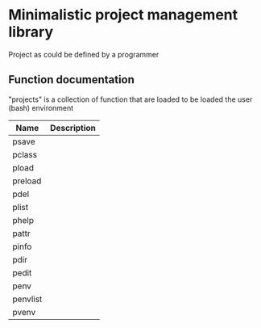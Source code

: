# Minimalistic project management library

Project as could be defined by a programmer

## Function documentation

"projects" is a collection of function that are loaded to be loaded the user (bash) environment

| Name       | Description               |
| ---------- | ------------------------- |
| psave      |                           |
| pclass     |                           |
| pload      |                           |
| preload    |                           |
| pdel       |                           |
| plist      |                           |
| phelp      |                           |
| pattr      |                           |
| pinfo      |                           |
| pdir       |                           |
| pedit      |                           |
| penv       |                           |
| penvlist   |                           |
| pvenv      |                           |
